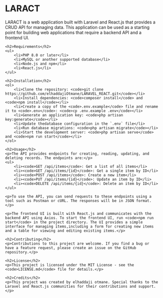 <!DOCTYPE html>
<html>
<head>
	<title>LARACT</title>
</head>
<body>
	<h1>LARACT</h1>
	<p>LARACT is a web application built with Laravel and React.js that provides a CRUD API for managing data. This application can be used as a starting point for building web applications that require a backend API and a frontend UI.</p>

	<h2>Requirements</h2>
	<ul>
		<li>PHP 8.0 or later</li>
		<li>MySQL or another supported database</li>
		<li>Node.js and npm</li>
		<li>React.js</li>
	</ul>

	<h2>Installation</h2>
	<ol>
		<li>Clone the repository: <code>git clone https://github.com/elhaddajiOtmane/LARAVEL_REACT.git</code></li>
		<li>Install dependencies: <code>composer install</code> and <code>npm install</code></li>
		<li>Create a copy of the <code>.env.example</code> file and rename it to <code>.env</code>: <code>cp .env.example .env</code></li>
		<li>Generate an application key: <code>php artisan key:generate</code></li>
		<li>Update thedatabase configuration in the `.env` file</li>
		<li>Run database migrations: <code>php artisan migrate</code></li>
		<li>Start the development server: <code>php artisan serve</code> and <code>npm run start</code></li>
	</ol>

	<h2>Usage</h2>
	<p>The API provides endpoints for creating, reading, updating, and deleting records. The endpoints are:</p>
	<ul>
		<li><code>GET /api/items</code>: Get a list of all items</li>
		<li><code>GET /api/items/{id}</code>: Get a single item by ID</li>
		<li><code>POST /api/items</code>: Create a new item</li>
		<li><code>PUT /api/items/{id}</code>: Update an item by ID</li>
		<li><code>DELETE /api/items/{id}</code>: Delete an item by ID</li>
	</ul>

	<p>To use the API, you can send requests to these endpoints using a tool such as Postman or cURL. The responses will be in JSON format.</p>

	<p>The frontend UI is built with React.js and communicates with the backend API using Axios. To start the frontend UI, run <code>npm run start</code> in the project directory. The UI provides a simple interface for managing items,including a form for creating new items and a table for viewing and editing existing items.</p>

	<h2>Contributing</h2>
	<p>Contributions to this project are welcome. If you find a bug or have a feature request, please create an issue on the GitHub repository.</p>

	<h2>License</h2>
	<p>This project is licensed under the MIT License - see the <code>LICENSE.md</code> file for details.</p>

	<h2>Credits</h2>
	<p>This project was created by elhaddaji otmane. Special thanks to the Laravel and React.js communities for their contributions and support.</p>
</body>
</html>

